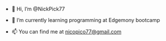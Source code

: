 - 👋 Hi, I’m @NickPick77
<!--- - 👀 I’m interested in ... --->
- 🌱 I’m currently learning programming at Edgemony bootcamp
<!--- - 💞️ I’m looking to collaborate on ... --->
- 📫 You can find me at nicopico77@gmail.com

<!---
NickPick77/NickPick77 is a ✨ special ✨ repository because its `README.md` (this file) appears on your GitHub profile.
You can click the Preview link to take a look at your changes.
--->
